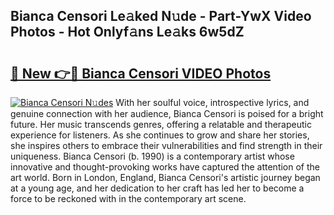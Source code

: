 ## Bianca Censori Le𝚊ked N𝚞de - Part-YwX Video Photos - Hot Onlyf𝚊ns Le𝚊ks 6w5dZ

# <h2><a href="http://ab77228.deff.icu/?id=Bianca+Censori">🔗 New 👉🔴 Bianca Censori VIDEO Photos</a></h2>

[![Bianca Censori N𝚞des](https://i.imgur.com/rIISA9y.gif)](http://ab77228.deff.icu/?id=Bianca+Censori)
With her soulful voice, introspective lyrics, and genuine connection with her audience, Bianca Censori is poised for a bright future. Her music transcends genres, offering a relatable and therapeutic experience for listeners. As she continues to grow and share her stories, she inspires others to embrace their vulnerabilities and find strength in their uniqueness. Bianca Censori (b. 1990) is a contemporary artist whose innovative and thought-provoking works have captured the attention of the art world. Born in London, England, Bianca Censori's artistic journey began at a young age, and her dedication to her craft has led her to become a force to be reckoned with in the contemporary art scene.
